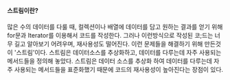 #### 스트림이란?

많은 수의 데이터를 다룰 때, 컬렉션이나 배열에 데이터를 담고 원하는 결과를 얻기 위해 for문과 Iterator를 이용해서 코드를 작성한다. 그러나 이런방식으로 작성된 코;드는 너무 길고 알아보기 어려우며, 재사용성도 떨어진다.
 이런 문제들을 해결하기 위해 만든것이 '스트림'이다. 스트림은 데이터소스를 추상화하고, 데이터를 다루는데  자주 사용되는 메서드들을 정의해 놓았다.
 스트림은 데이터 소스를 추상화 하여 데이터를 다루는데 자주 사용되는 메서드들을 표준화했기 때문에 코드의 재사용성이 높아진다는 장점이 있다.